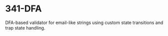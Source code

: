 # 341-DFA
DFA-based validator for email-like strings using custom state transitions and trap state handling.
